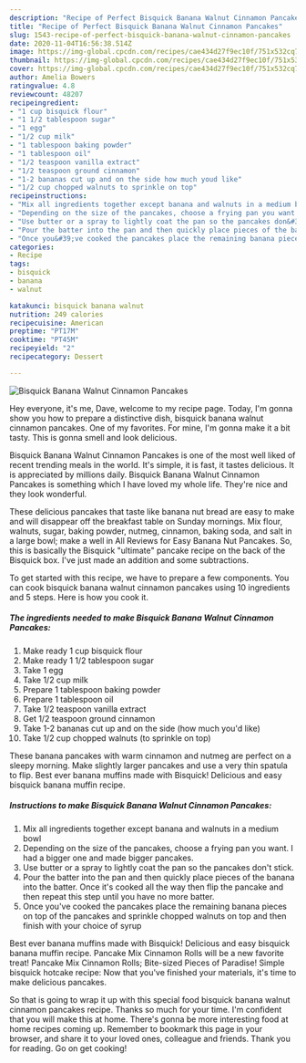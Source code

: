 ```yaml
---
description: "Recipe of Perfect Bisquick Banana Walnut Cinnamon Pancakes"
title: "Recipe of Perfect Bisquick Banana Walnut Cinnamon Pancakes"
slug: 1543-recipe-of-perfect-bisquick-banana-walnut-cinnamon-pancakes
date: 2020-11-04T16:56:38.514Z
image: https://img-global.cpcdn.com/recipes/cae434d27f9ec10f/751x532cq70/bisquick-banana-walnut-cinnamon-pancakes-recipe-main-photo.jpg
thumbnail: https://img-global.cpcdn.com/recipes/cae434d27f9ec10f/751x532cq70/bisquick-banana-walnut-cinnamon-pancakes-recipe-main-photo.jpg
cover: https://img-global.cpcdn.com/recipes/cae434d27f9ec10f/751x532cq70/bisquick-banana-walnut-cinnamon-pancakes-recipe-main-photo.jpg
author: Amelia Bowers
ratingvalue: 4.8
reviewcount: 48207
recipeingredient:
- "1 cup bisquick flour"
- "1 1/2 tablespoon sugar"
- "1 egg"
- "1/2 cup milk"
- "1 tablespoon baking powder"
- "1 tablespoon oil"
- "1/2 teaspoon vanilla extract"
- "1/2 teaspoon ground cinnamon"
- "1-2 bananas cut up and on the side how much youd like"
- "1/2 cup chopped walnuts to sprinkle on top"
recipeinstructions:
- "Mix all ingredients together except banana and walnuts in a medium bowl"
- "Depending on the size of the pancakes, choose a frying pan you want. I had a bigger one and made bigger pancakes."
- "Use butter or a spray to lightly coat the pan so the pancakes don&#39;t stick."
- "Pour the batter into the pan and then quickly place pieces of the banana into the batter. Once it&#39;s cooked all the way then flip the pancake and then repeat this step until you have no more batter."
- "Once you&#39;ve cooked the pancakes place the remaining banana pieces on top of the pancakes and sprinkle chopped walnuts on top and then finish with your choice of syrup"
categories:
- Recipe
tags:
- bisquick
- banana
- walnut

katakunci: bisquick banana walnut 
nutrition: 249 calories
recipecuisine: American
preptime: "PT17M"
cooktime: "PT45M"
recipeyield: "2"
recipecategory: Dessert

---
```



![Bisquick Banana Walnut Cinnamon Pancakes](https://img-global.cpcdn.com/recipes/cae434d27f9ec10f/751x532cq70/bisquick-banana-walnut-cinnamon-pancakes-recipe-main-photo.jpg)

Hey everyone, it's me, Dave, welcome to my recipe page. Today, I'm gonna show you how to prepare a distinctive dish, bisquick banana walnut cinnamon pancakes. One of my favorites. For mine, I'm gonna make it a bit tasty. This is gonna smell and look delicious.

Bisquick Banana Walnut Cinnamon Pancakes is one of the most well liked of recent trending meals in the world. It's simple, it is fast, it tastes delicious. It is appreciated by millions daily. Bisquick Banana Walnut Cinnamon Pancakes is something which I have loved my whole life. They're nice and they look wonderful.

These delicious pancakes that taste like banana nut bread are easy to make and will disappear off the breakfast table on Sunday mornings. Mix flour, walnuts, sugar, baking powder, nutmeg, cinnamon, baking soda, and salt in a large bowl; make a well in All Reviews for Easy Banana Nut Pancakes. So, this is basically the Bisquick &#34;ultimate&#34; pancake recipe on the back of the Bisquick box. I&#39;ve just made an addition and some subtractions.


To get started with this recipe, we have to prepare a few components. You can cook bisquick banana walnut cinnamon pancakes using 10 ingredients and 5 steps. Here is how you cook it.

<!--inarticleads1-->

##### The ingredients needed to make Bisquick Banana Walnut Cinnamon Pancakes:

1. Make ready 1 cup bisquick flour
1. Make ready 1 1/2 tablespoon sugar
1. Take 1 egg
1. Take 1/2 cup milk
1. Prepare 1 tablespoon baking powder
1. Prepare 1 tablespoon oil
1. Take 1/2 teaspoon vanilla extract
1. Get 1/2 teaspoon ground cinnamon
1. Take 1-2 bananas cut up and on the side (how much you&#39;d like)
1. Take 1/2 cup chopped walnuts (to sprinkle on top)


These banana pancakes with warm cinnamon and nutmeg are perfect on a sleepy morning. Make slightly larger pancakes and use a very thin spatula to flip. Best ever banana muffins made with Bisquick! Delicious and easy bisquick banana muffin recipe. 

<!--inarticleads2-->

##### Instructions to make Bisquick Banana Walnut Cinnamon Pancakes:

1. Mix all ingredients together except banana and walnuts in a medium bowl
1. Depending on the size of the pancakes, choose a frying pan you want. I had a bigger one and made bigger pancakes.
1. Use butter or a spray to lightly coat the pan so the pancakes don&#39;t stick.
1. Pour the batter into the pan and then quickly place pieces of the banana into the batter. Once it&#39;s cooked all the way then flip the pancake and then repeat this step until you have no more batter.
1. Once you&#39;ve cooked the pancakes place the remaining banana pieces on top of the pancakes and sprinkle chopped walnuts on top and then finish with your choice of syrup


Best ever banana muffins made with Bisquick! Delicious and easy bisquick banana muffin recipe. Pancake Mix Cinnamon Rolls will be a new favorite treat! Pancake Mix Cinnamon Rolls; Bite-sized Pieces of Paradise! Simple bisquick hotcake recipe: Now that you&#39;ve finished your materials, it&#39;s time to make delicious pancakes. 

So that is going to wrap it up with this special food bisquick banana walnut cinnamon pancakes recipe. Thanks so much for your time. I'm confident that you will make this at home. There's gonna be more interesting food at home recipes coming up. Remember to bookmark this page in your browser, and share it to your loved ones, colleague and friends. Thank you for reading. Go on get cooking!
